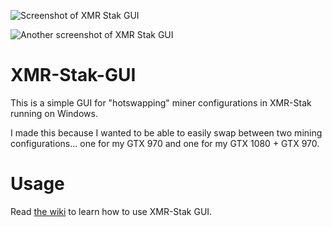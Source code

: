 ![Screenshot of XMR Stak GUI](https://raw.githubusercontent.com/WilliamVenner/XMR-Stak-GUI/master/xmr-stak-gui.png)

![Another screenshot of XMR Stak GUI](https://raw.githubusercontent.com/WilliamVenner/XMR-Stak-GUI/master/screenshot2.png)

# XMR-Stak-GUI
This is a simple GUI for "hotswapping" miner configurations in XMR-Stak running on Windows.

I made this because I wanted to be able to easily swap between two mining configurations... one for my GTX 970 and one for my GTX 1080 + GTX 970.

# Usage
Read [the wiki](https://github.com/WilliamVenner/XMR-Stak-GUI/wiki) to learn how to use XMR-Stak GUI.
